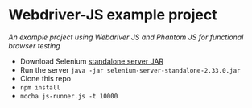 # Webdriver-JS example project
_An example project using Webdriver JS and Phantom JS for functional browser testing_
*	Download Selenium [standalone server JAR](https://code.google.com/p/selenium/downloads/list)
*	Run the server `java -jar selenium-server-standalone-2.33.0.jar`
*	Clone this repo
*	`npm install`
*	`mocha js-runner.js -t 10000` 